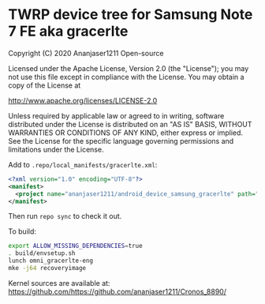 # TWRP device tree for Samsung Note 7 FE aka gracerlte

 Copyright (C) 2020 Ananjaser1211 Open-source

 Licensed under the Apache License, Version 2.0 (the "License");
 you may not use this file except in compliance with the License.
 You may obtain a copy of the License at

 http://www.apache.org/licenses/LICENSE-2.0

 Unless required by applicable law or agreed to in writing, software
 distributed under the License is distributed on an "AS IS" BASIS,
 WITHOUT WARRANTIES OR CONDITIONS OF ANY KIND, either express or implied.
 See the License for the specific language governing permissions and
 limitations under the License.


Add to `.repo/local_manifests/gracerlte.xml`:

```xml
<?xml version="1.0" encoding="UTF-8"?>
<manifest>
  <project name="ananjaser1211/android_device_samsung_gracerlte" path="device/samsung/gracerlte" remote="github" revision="gracerlte" />
</manifest>
```

Then run `repo sync` to check it out.

To build:

```sh
export ALLOW_MISSING_DEPENDENCIES=true
. build/envsetup.sh
lunch omni_gracerlte-eng
mke -j64 recoveryimage
```

Kernel sources are available at: https://github.com/https://github.com/ananjaser1211/Cronos_8890/
